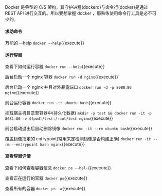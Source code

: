 Docker 是典型的 C/S 架构，其守护进程(dockerd)与命令行(docker)是通过 REST API 进行交互的。所以要想掌握 docker ，那熟练使用命令行工具是必不可少的。

#### 求助命令
万能的 --help `docker --help`{{execute}} 

#### 运行容器
查看下如何运行容器 `docker run --help`{{execute}}

后台启动一个 nginx 容器 `docker run -d nginx`{{execute}}

后台启动一个 nginx 并且对外暴露端口 `docker run -d -p 8080:80 nginx`{{execute}}

前台运行容器 `docker run -it ubuntu bash`{{execute}}

挂载宿主机目录至容器中(持久化数据) `mkdir -p test && docker run -it -p 8081:80 -v $(pwd)/test:/root/test nginx`{{execute}}

前台启动退出后自动删除镜像 `docker run -it --rm ubuntu bash`{{execute}}

覆盖镜像指定的 entrypoint(常用来定检测镜像是否构建正确) `docker run -it --rm --entrypoint bash nginx`{{execute}}


#### 查看容器详情
查看下如何查看容器信息 `docker ps --hel-`{{execute}}

查看正在运行的容器 `docker ps`{{execute}}

查看所有的容器 `docker ps -a`{{execute}}